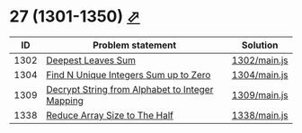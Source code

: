 # 27 (1301-1350) [⬀](https://leetcode.com/problemset/all/#page-27)


| ID   | Problem statement                                                                                                                 | Solution                     |
|------|-----------------------------------------------------------------------------------------------------------------------------------|------------------------------|
| 1302 | [Deepest Leaves Sum](https://leetcode.com/problems/deepest-leaves-sum/)                                                           | [1302/main.js](1302/main.js) |
| 1304 | [Find N Unique Integers Sum up to Zero](https://leetcode.com/problems/find-n-unique-integers-sum-up-to-zero/)                     | [1304/main.js](1304/main.js) |
| 1309 | [Decrypt String from Alphabet to Integer Mapping](https://leetcode.com/problems/decrypt-string-from-alphabet-to-integer-mapping/) | [1309/main.js](1309/main.js) |
| 1338 | [Reduce Array Size to The Half](https://leetcode.com/problems/reduce-array-size-to-the-half/)                                     | [1338/main.js](1338/main.js) |

